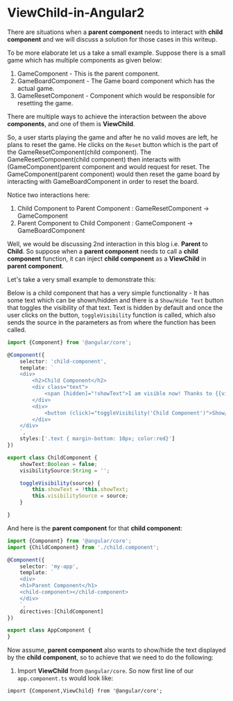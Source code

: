 # ViewChild-in-Angular2

There are situations when a **parent component** needs to interact with **child component** and we will discuss a solution for those cases in this writeup.

To be more elaborate let us a take a small example. Suppose there is a small game which has multiple components as given below:

1. GameComponent - This is the parent component.
2. GameBoardComponent - The Game board component which has the actual game.
3. GameResetComponent - Component which would be responsible for resetting the game.

There are multiple ways to achieve the interaction between the above **components**, and one of them is **ViewChild**.

So, a user starts playing the game and after he no valid moves are left, he plans to reset the game. He clicks on the `Reset` button which is the part of
the GameResetComponent(child component). The GameResetComponent(child component) then interacts with (GameComponent)parent component and would request for reset. The GameComponent(parent component) would then reset the game board by interacting with GameBoardComponent in order to reset the board.

Notice two interactions here:

1. Child Component to Parent Component : GameResetComponent -> GameComponent
2. Parent Component to Child Component : GameComponent -> GameBoardComponent

Well, we would be discussing 2nd interaction in this blog i.e. **Parent** to **Child**. So suppose when a **parent component** needs to call a **child component** function, it can inject **child component** as a **ViewChild** in **parent component**.

Let's take a very small example to demonstrate this:

Below is a child component that has a very simple functionality - It has some text which can be shown/hidden and there is a `Show/Hide Text` button that toggles the visibility of that text.
Text is hidden by default and once the user clicks on the button, `toggleVisibility` function is called, which also sends the source in the parameters as from where the function has been called.

```child.component.ts
import {Component} from '@angular/core';

@Component({
    selector: 'child-component',
    template: `
    <div>
        <h2>Child Component</h2>
        <div class="text">
            <span [hidden]="!showText">I am visible now! Thanks to {{visibilitySource}}</span>
        </div>
        <div>
            <button (click)="toggleVisibility('Child Component')">Show/Hide Text</button>
        </div>
    </div>
    `,
    styles:['.text { margin-bottom: 10px; color:red}']
})

export class ChildComponent {
    showText:Boolean = false;
    visibilitySource:String = '';

    toggleVisibility(source) {
        this.showText = !this.showText;
        this.visibilitySource = source;
    }

}
```

And here is the **parent component** for that **child component**:

```app.component.ts
import {Component} from '@angular/core';
import {ChildComponent} from './child.component';

@Component({
    selector: 'my-app',
    template: `
    <div>
    <h1>Parent Component</h1>
    <child-component></child-component>
    </div>
    `,
    directives:[ChildComponent]
})

export class AppComponent {
}
```

Now assume, **parent component** also wants to show/hide the text displayed by the **child component**, so to achieve that we need to do the following:

1. Import **ViewChild** from `@angular/core`. So now first line of our `app.component.ts` would look like:

`import {Component,ViewChild} from '@angular/core';`


